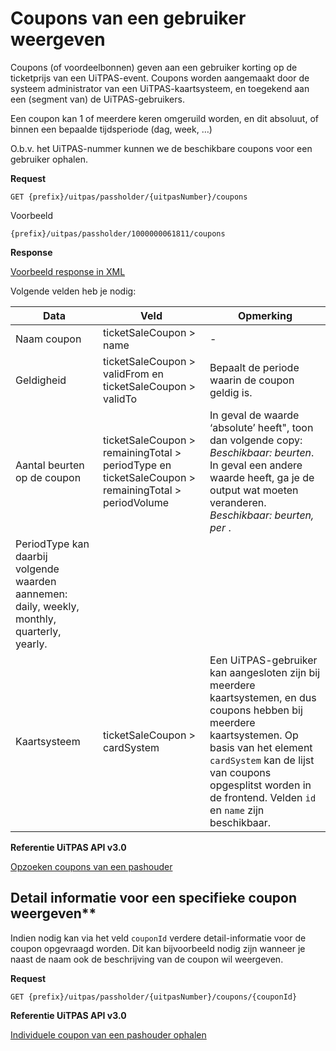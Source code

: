 ---
---

# Coupons van een gebruiker weergeven

Coupons (of voordeelbonnen) geven aan een gebruiker korting op de ticketprijs van een UiTPAS-event. Coupons worden aangemaakt door de systeem administrator van een UiTPAS-kaartsysteem, en toegekend aan een (segment van) de UiTPAS-gebruikers.

Een coupon kan 1 of meerdere keren omgeruild worden, en dit absoluut, of binnen een bepaalde tijdsperiode (dag, week, …)

O.b.v. het UiTPAS-nummer kunnen we de beschikbare coupons voor een gebruiker ophalen.

**Request**

```
GET {prefix}/uitpas/passholder/{uitpasNumber}/coupons
```

Voorbeeld

```
{prefix}/uitpas/passholder/1000000061811/coupons
```

**Response**

[Voorbeeld response in XML](http://www.uitid.be/uitid/apidoc/uitpas-api.html#_opzoeken_van_coupons_van_een_pashouder)

Volgende velden heb je nodig:

| Data | Veld | Opmerking |
| --- | --- | --- |
| Naam coupon | ticketSaleCoupon > name | - |
| Geldigheid | ticketSaleCoupon > validFrom en ticketSaleCoupon > validTo | Bepaalt de periode waarin de coupon geldig is. |
| Aantal beurten op de coupon | ticketSaleCoupon > remainingTotal > periodType en ticketSaleCoupon > remainingTotal > periodVolume | In geval <periodtype> de waarde ‘absolute’ heeft", toon dan volgende copy: *Beschikbaar: <periodVolume> beurten*. In geval <periodtype> een andere waarde heeft, ga je de output wat moeten veranderen. *Beschikbaar: <periodVolume> beurten, per <periodtype>*.
PeriodType kan daarbij volgende waarden aannemen: daily, weekly, monthly, quarterly, yearly. |
| Kaartsysteem | ticketSaleCoupon > cardSystem | Een UiTPAS-gebruiker kan aangesloten zijn bij meerdere kaartsystemen, en dus coupons hebben bij meerdere kaartsystemen. Op basis van het element ```cardSystem``` kan de lijst van coupons opgesplitst worden in de frontend. Velden ```id``` en ```name``` zijn beschikbaar. |

**Referentie UiTPAS API v3.0**

[Opzoeken coupons van een pashouder](http://www.uitid.be/uitid/apidoc/uitpas-api.html#_opzoeken_van_coupons_van_een_pashouder)

## Detail informatie voor een specifieke coupon weergeven**

Indien nodig kan via het veld ```couponId``` verdere detail-informatie voor de coupon opgevraagd worden. Dit kan bijvoorbeeld nodig zijn wanneer je naast de naam ook de beschrijving van de coupon wil weergeven.

**Request**

```
GET {prefix}/uitpas/passholder/{uitpasNumber}/coupons/{couponId}
```

**Referentie UiTPAS API v3.0**

[Individuele coupon van een pashouder ophalen](http://www.uitid.be/uitid/apidoc/uitpas-api.html#_opzoeken_van_een_coupon_van_een_pashouder)
